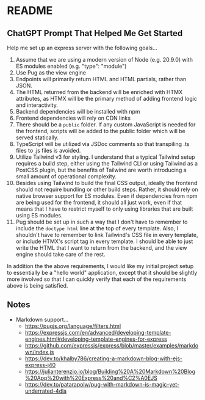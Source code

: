 # README

## ChatGPT Prompt That Helped Me Get Started

Help me set up an express server with the following goals...

1. Assume that we are using a modern version of Node (e.g. 20.9.0) with ES modules enabled (e.g. "type": "module")
2. Use Pug as the view engine
3. Endpoints will primarily return HTML and HTML partials, rather than JSON.
4. The HTML returned from the backend will be enriched with HTMX attributes, as HTMX will be the primary method of adding frontend logic and interactivity.
5. Backend dependencies will be installed with npm
6. Frontend dependencies will rely on CDN links
7. There should be a `public` folder. If any custom JavaScript is needed for the frontend, scripts will be added to the public folder which will be served statically.
8. TypeScript will be utilized via JSDoc comments so that transpiling .ts files to .js files is avoided.
9. Utilize Tailwind v3 for styling. I understand that a typical Tailwind setup requires a build step, either using the Tailwind CLI or using Tailwind as a PostCSS plugin, but the benefits of Tailwind are worth introducing a small amount of operational complexity.
10. Besides using Tailwind to build the final CSS output, ideally the frontend should not require bundling or other build steps. Rather, it should rely on native browser support for ES modules. Even if dependencies from npm are being used for the frontend, it should all just work, even if that means that I have to restrict myself to only using libraries that are built using ES modules.
11. Pug should be set up in such a way that I don't have to remember to include the `doctype html` line at the top of every template. Also, I shouldn't have to remember to link Tailwind's CSS file in every template, or include HTMX's script tag in every template. I should be able to just write the HTML that I want to return from the backend, and the view engine should take care of the rest.

In addition the the above requirements, I would like my initial project setup to essentially be a "hello world" application, except that it should be slightly more involved so that I can quickly verify that each of the requirements above is being satisfied.

## Notes

- Markdown support...
  - https://pugjs.org/language/filters.html
  - https://expressjs.com/en/advanced/developing-template-engines.html#developing-template-engines-for-express
  - https://github.com/expressjs/express/blob/master/examples/markdown/index.js
  - https://dev.to/khalby786/creating-a-markdown-blog-with-ejs-express-j40
  - https://julianterenzio.io/blog/Building%20A%20Markdown%20Blog%20App%20with%20Express%20and%C2%A0EJS
  - https://dev.to/patarapolw/pug-with-markdown-is-magic-yet-underrated-4dla
